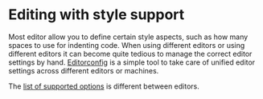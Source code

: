# Editing with style support

Most editor allow you to define certain style aspects, such as how many spaces to use for indenting code. When using different editors or using different editors it can become quite tedious to manage the correct editor settings by hand. [Editorconfig](http://editorconfig.org/) is a simple tool to take care of unified editor settings across different editors or machines.

The [list of supported options](https://github.com/editorconfig/editorconfig/wiki/EditorConfig-Properties) is different between editors.
